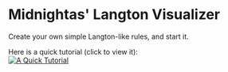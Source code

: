# Midnightas' Langton Visualizer
Create your own simple Langton-like rules, and start it.

Here is a quick tutorial (click to view it):  
[![A Quick Tutorial](https://img.youtube.com/vi/fnt03f19t04/0.jpg)](https://www.youtube.com/watch?v=fnt03f19t04)
